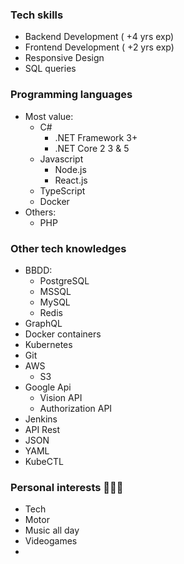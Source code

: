### Tech skills

- Backend Development ( +4 yrs exp)
- Frontend Development ( +2 yrs exp)
- Responsive Design
- SQL queries

### Programming languages

- Most value:
  - C#
    - .NET Framework 3+
    - .NET Core 2 3 & 5
  - Javascript
    - Node.js
    - React.js
  - TypeScript
  - Docker
- Others:
  - PHP

### Other tech knowledges

- BBDD:
  - PostgreSQL
  - MSSQL
  - MySQL
  - Redis
- GraphQL
- Docker containers
- Kubernetes
- Git
- AWS
  - S3
- Google Api
  - Vision API
  - Authorization API
- Jenkins
- API Rest
- JSON
- YAML
- KubeCTL

### Personal interests 👨🏻‍💻

- Tech
- Motor
- Music all day
- Videogames
-
